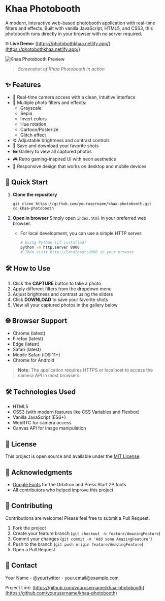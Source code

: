 # Khaa Photobooth

A modern, interactive web-based photobooth application with real-time filters and effects. Built with vanilla JavaScript, HTML5, and CSS3, this photobooth runs directly in your browser with no server required.

🌐 **Live Demo:** [https://photobothkhaa.netlify.app/](https://photobothkhaa.netlify.app/)

![Khaa Photobooth Preview](https://via.placeholder.com/800x500.png?text=Khaa+Photobooth+Preview)
> *Screenshot of Khaa Photobooth in action*

## ✨ Features

- 📸 Real-time camera access with a clean, intuitive interface
- 🎨 Multiple photo filters and effects:
  - Grayscale
  - Sepia
  - Invert colors
  - Hue rotation
  - Cartoon/Posterize
  - Glitch effect
- ⚙️ Adjustable brightness and contrast controls
- 💾 Save and download your favorite shots
- 🖼️ Gallery to view all captured photos
- 🎮 Retro gaming-inspired UI with neon aesthetics
- 📱 Responsive design that works on desktop and mobile devices

## 🚀 Quick Start

1. **Clone the repository**
   ```bash
   git clone https://github.com/yourusername/khaa-photobooth.git
   cd khaa-photobooth
   ```

2. **Open in browser**
   Simply open `index.html` in your preferred web browser.
   
   - For local development, you can use a simple HTTP server:
     ```bash
     # Using Python (if installed)
     python -m http.server 8000
     # Then visit http://localhost:8000 in your browser
     ```

## 🛠️ How to Use

1. Click the **CAPTURE** button to take a photo
2. Apply different filters from the dropdown menu
3. Adjust brightness and contrast using the sliders
4. Click **DOWNLOAD** to save your favorite shots
5. View all your captured photos in the gallery below

## 🌐 Browser Support

- Chrome (latest)
- Firefox (latest)
- Edge (latest)
- Safari (latest)
- Mobile Safari (iOS 11+)
- Chrome for Android

> **Note:** The application requires HTTPS or localhost to access the camera API in most browsers.

## 🛠️ Technologies Used

- HTML5
- CSS3 (with modern features like CSS Variables and Flexbox)
- Vanilla JavaScript (ES6+)
- WebRTC for camera access
- Canvas API for image manipulation

## 📝 License

This project is open source and available under the [MIT License](LICENSE).

## 🙏 Acknowledgments

- [Google Fonts](https://fonts.google.com/) for the Orbitron and Press Start 2P fonts
- All contributors who helped improve this project

## 🤝 Contributing

Contributions are welcome! Please feel free to submit a Pull Request.

1. Fork the project
2. Create your feature branch (`git checkout -b feature/AmazingFeature`)
3. Commit your changes (`git commit -m 'Add some AmazingFeature'`)
4. Push to the branch (`git push origin feature/AmazingFeature`)
5. Open a Pull Request

## 📧 Contact

Your Name - [@yourtwitter](https://twitter.com/yourtwitter) - your.email@example.com

Project Link: [https://github.com/yourusername/khaa-photobooth](https://github.com/yourusername/khaa-photobooth)
